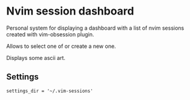 # Nvim session dashboard 

Personal system for displaying a dashboard with a list of nvim sessions created with vim-obsession plugin.

Allows to select one of or create a new one.

Displays some ascii art.


## Settings

```vim
settings_dir = '~/.vim-sessions'
```
